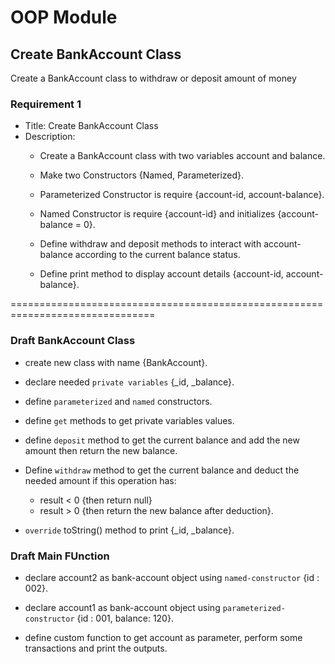 # OOP Module

## Create BankAccount Class
Create a BankAccount class to withdraw or deposit amount of money



### Requirement 1
- Title: Create BankAccount Class
- Description: 
    - Create a BankAccount class with two variables account and balance.

    - Make two Constructors {Named, Parameterized}.

    - Parameterized Constructor is require {account-id, account-balance}.

    - Named Constructor is require {account-id} and initializes {account-balance = 0}.

    - Define withdraw and deposit methods to interact with account-balance according to the current balance status.

    - Define print method to display account details {account-id, account-balance}.



===============================================================================
### Draft BankAccount Class
- create new class with name {BankAccount}.

- declare needed `private variables` {_id, _balance}. 

- define `parameterized` and `named` constructors.

- define `get` methods to get private variables values.

- define `deposit` method to get the current balance and add the new amount then return the new balance.

- Define `withdraw` method to get the current balance and deduct the needed amount if this operation has:
    - result < 0  {then return null}
    - result > 0  {then return the new balance after deduction}.

- `override` toString() method to print {_id, _balance}.

### Draft Main FUnction 
- declare account2 as bank-account object using `named-constructor` {id : 002}.

- declare account1 as bank-account object using `parameterized-constructor` {id : 001, balance: 120}.

- define custom function to get account as parameter, perform some transactions and print the outputs.
